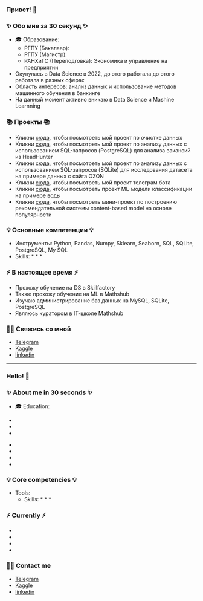 ### Привет! 👋

### ✨ Обо мне за 30 секунд ✨ 
* 🎓 Образование:
  - РГПУ (Бакалавр): 
  - РГПУ (Магистр):
  - РАНХиГС (Переподговка): Экономика и управление на предприятии
* Окунулась в Data Science в 2022, до этого работала до этого работала в разных сферах 
* Область интересов: анализ данных и использование методов машинного обучения в банкинге
* На данный момент активно вникаю в Data Science и Mashine Learnning

  

### 📚 Проекты 📚

* Кликни [сюда](https://github.com/Lidiya-cutie/DATACLEANINGPROJECT), чтобы посмотреть мой проект по очистке данных
* Кликни [сюда](https://github.com/Lidiya-cutie/DS_SkillFactory/blob/main/Project_2_Короткова_ЛС.ipynb), чтобы посмотреть мой проект по анализу данных с использованием SQL-запросов (PostgreSQL) для aнализa вакансий из HeadHunter
* Кликни [сюда](https://github.com/Lidiya-cutie/SQL-theory-practice/blob/master/Korotkova_db_connect.ipynb), чтобы посмотреть мой проект по анализу данных с использованием SQL-запросов (SQLite) для исследования датасета на примере данных с сайта OZON
* Кликни [сюда](https://github.com/Lidiya-cutie/bots/tree/master/sk_bot), чтобы посмотреть мой проект телеграм бота
* Кликни [сюда](https://github.com/Lidiya-cutie/ML-model/blob/master/Testing_for_water.ipynb), чтобы посмотреть проект ML-модели классификации на примере воды
* Кликни [сюда](), чтобы посмотреть мини-проект по построению рекомендательной системы content-based model на основе популярности 

### 💡 Основные компетенции 💡
- Инструменты: Python, Pandas, Numpy, Sklearn, Seaborn, SQL, SQLite, PostgreSQL, My SQL
- Skills: 
    * 
    * 
    * 

### ⚡️ В настоящее время ⚡️
- Прохожу обучение на DS в Skillfactory
- Также прохожу обучение на ML в Mathshub
- Изучаю администрирование баз данных на MySQL, SQLite, PostgreSQL
- Являюсь куратором в IT-школе Mathshub

### 🙌🏻 Свяжись со мной
- [Telegram](https://web.telegram.org/k/#@The_Reborned_Thing)
- [Kaggle](https://www.kaggle.com/lidiyacutie)
- [linkedin](https://www.linkedin.com/in/lidya-korotkova-a363b5274)
---

### Hello! 👋

### ✨ About me in 30 seconds ✨ 
* 🎓 Education:
 - 
 - 
 - 
* 
* 
* 
* 

### 💡 Core competencies 💡
- Tools: 
  - Skills:
    * 
    * 
    * 


### ⚡️ Currently ⚡️
- 
- 
- 
- 

### 🙌🏻 Contact me
- [Telegram](https://web.telegram.org/k/#@The_Reborned_Thing)
- [Kaggle](https://www.kaggle.com/lidiyacutie)
- [linkedin](https://www.linkedin.com/in/lidya-korotkova-a363b5274)
